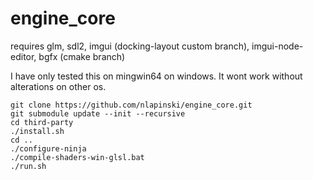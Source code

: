 # engine_core

requires glm, sdl2, imgui (docking-layout custom branch), imgui-node-editor, bgfx (cmake branch)

I have only tested this on mingwin64 on windows. It wont work without alterations on other os.
```
git clone https://github.com/nlapinski/engine_core.git
git submodule update --init --recursive
cd third-party
./install.sh
cd ..
./configure-ninja
./compile-shaders-win-glsl.bat
./run.sh
```
